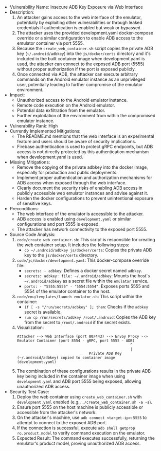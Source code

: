 * Vulnerability Name: Insecure ADB Key Exposure via Web Interface
* Description:
    1. An attacker gains access to the web interface of the emulator, potentially by exploiting other vulnerabilities or through leaked credentials if authentication is enabled but weak or bypassed.
    2. The attacker uses the provided development.yaml docker-compose override or a similar configuration to enable ADB access to the emulator container via port 5555.
    3. Because the `create_web_container.sh` script copies the private ADB key (`~/.android/adbkey`) into the `js/docker/certs` directory and it's included in the built container image when development.yaml is used, the attacker can connect to the exposed ADB port (5555) without proper authorization if the port is exposed publicly.
    4. Once connected via ADB, the attacker can execute arbitrary commands on the Android emulator instance as an unprivileged user, potentially leading to further compromise of the emulator environment.
* Impact:
    - Unauthorized access to the Android emulator instance.
    - Remote code execution on the Android emulator.
    - Potential data exfiltration from the emulator.
    - Further exploitation of the environment from within the compromised emulator instance.
* Vulnerability Rank: High
* Currently Implemented Mitigations:
    - The README.md mentions that the web interface is an experimental feature and users should be aware of security implications.
    - Firebase authentication is used to protect gRPC endpoints, but ADB access is not directly protected by this authentication mechanism when development.yaml is used.
* Missing Mitigations:
    - Remove the copying of the private adbkey into the docker image, especially for production and public deployments.
    - Implement proper authentication and authorization mechanisms for ADB access when exposed through the web interface.
    - Clearly document the security risks of enabling ADB access in publicly accessible web emulator instances and advise against it.
    - Harden the docker configurations to prevent unintentional exposure of sensitive keys.
* Preconditions:
    - The web interface of the emulator is accessible to the attacker.
    - ADB access is enabled using `development.yaml` or similar configurations and port 5555 is exposed.
    - The attacker has network connectivity to the exposed port 5555.
* Source Code Analysis:
    1. `code/create_web_container.sh`: This script is responsible for creating the web container setup. It includes the following steps:
        - `cp ~/.android/adbkey js/docker/certs`: Copies the private ADB key to the `js/docker/certs` directory.
    2. `code/js/docker/development.yaml`: This docker-compose override file:
        - `secrets: - adbkey`: Defines a docker secret named `adbkey`.
        - `secrets: adbkey: file: ~/.android/adbkey`: Mounts the host's `~/.android/adbkey` as a secret file within the `emulator` service.
        - `ports: - "5555:5555" - "5554:5554"`: Exposes ports 5555 and 5554 of the emulator container to the host.
    3. `code/emu/templates/launch-emulator.sh`: This script within the container:
        - `if [ -s "/run/secrets/adbkey" ]; then`: Checks if the `adbkey` secret is available.
        - `run cp /run/secrets/adbkey /root/.android`: Copies the ADB key from the secret to `/root/.android` if the secret exists.
    4. Visualization:
        ```
        Attacker --> Web Interface (port 80/443) --> Envoy Proxy --> Emulator Container (port 8554 - gRPC, port 5555 - ADB)
                                                            ^
                                                            |
                                         Private ADB Key (~/.android/adbkey) copied to container image (development.yaml)
        ```
    5. The combination of these configurations results in the private ADB key being included in the container image when using `development.yaml` and ADB port 5555 being exposed, allowing unauthorized ADB access.
* Security Test Case:
    1. Deploy the web container using `create_web_container.sh` with `development.yaml` enabled (e.g., `./create_web_container.sh -a -s`).
    2. Ensure port 5555 on the host machine is publicly accessible or accessible from the attacker's network.
    3. On the attacker's machine, use `adb connect <target-ip>:5555` to attempt to connect to the exposed ADB port.
    4. If the connection is successful, execute `adb shell getprop ro.product.model` to verify command execution on the emulator.
    5. Expected Result: The command executes successfully, returning the emulator's product model, proving unauthorized ADB access.